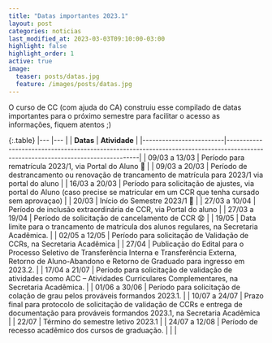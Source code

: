 ```yaml
---
title: "Datas importantes 2023.1"
layout: post
categories: noticias
last_modified_at: 2023-03-03T09:10:00-03:00
highlight: false
highlight_order: 1
active: true
image:
  teaser: posts/datas.jpg
  feature: /images/posts/datas.jpg
---
```


O curso de CC (com ajuda do CA) construiu esse compilado de datas importantes para o próximo semestre para facilitar o acesso as informações, fiquem atentos ;)

{:.table}
|--- |--- |
| **Datas** | **Atividade** |
|-------------------------|---------------------------------------------------------------------------------------------------------------------------------|
| 09/03 a 13/03 | Período para rematrícula 2023/1, via Portal do Aluno 👯 |
| 09/03 a 20/03 | Período de destrancamento ou renovação de trancamento de matrícula para 2023/1 via portal do aluno |
| 16/03 a 20/03 | Período para solicitação de ajustes, via portal do Aluno (caso precise se matricular em um CCR que tenha cursado sem aprovaçao) |
| 20/03 | Início do Semestre 2023/1 🏹 |
| 27/03 a 10/04 | Período de inclusão extraordinária de CCR, via Portal do aluno |
| 27/03 a 19/04 | Período de solicitação de cancelamento de CCR 😧 |
| 19/05 | Data limite para o trancamento de matrícula dos alunos regulares, na Secretaria Acadêmica. |
| 02/05 a 12/05 | Período para solicitação de Validação de CCRs, na Secretaria Acadêmica |
| 27/04 | Publicação do Edital para o Processo Seletivo de Transferência Interna e Transferência Externa, Retorno de Aluno-Abandono e Retorno de Graduado para ingresso em 2023.2. |
| 17/04 a 21/07 | Período para solicitação de validação de atividades como ACC – Atividades Curriculares Complementares, na Secretaria Acadêmica. |
| 01/06 a 30/06 | Período para solicitação de colação de grau pelos prováveis formandos 2023.1. |
| 10/07 a 24/07 | Prazo final para protocolo de solicitação de validação de CCRs e entrega de documentação para prováveis formandos 2023.1, na Secretaria Acadêmica |
| 22/07 | Término do semestre letivo 2023.1 |
| 24/07 a 12/08 | Período de recesso acadêmico dos cursos de graduação. |
| |
